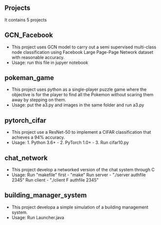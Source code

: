## Projects
It contains 5 projects

## GCN_Facebook
 - This project uses GCN model to carry out a semi supervised multi-class node classification using Facebook Large Page-Page Network dataset with reasonable accuracy.
 - Usage: run this file in jupyer notebook

## pokeman_game
- This project uses python as a single-player puzzle game where the objective is for the player to find all the Pokemon without scaring them away by stepping on them.
- Usage: put the a3.py and images in the same folder and run a3.py

## pytorch_cifar
- This project use a ResNet-50 to implement a CIFAR classification that achieves a 94% accuracy.
- Usage: 1. Python 3.6+ 
       - 2. PyTorch 1.0+
       - 3. Run cifar10.py

## chat_network
- This project develop a networked version of the chat system through C
- Usage: Run "makefile" first - "make"
         Run server - "./server authfile 2345"
         Run client - "./client F authfile 2345"
         
## building_manager_system
- This project developa a simple simulation of a building management system.
- Usage: Run Launcher.java

